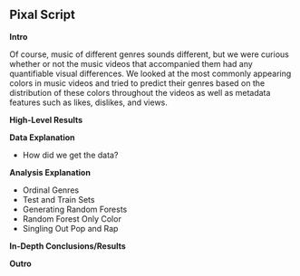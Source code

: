 ## Pixal Script

**Intro**

Of course, music of different genres sounds different, but we were curious whether or not the music videos that accompanied them had any quantifiable visual differences.
We looked at the most commonly appearing colors in music videos and tried to predict their genres based on the distribution of these colors throughout the videos as well as metadata features such as likes, dislikes, and views.

**High-Level Results**

**Data Explanation**

* How did we get the data?

**Analysis Explanation**

* Ordinal Genres
* Test and Train Sets
* Generating Random Forests
* Random Forest Only Color
* Singling Out Pop and Rap

**In-Depth Conclusions/Results**

**Outro**
